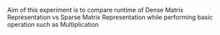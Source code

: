 Aim of this experiment is to compare runtime of Dense Matrix Representation vs Sparse Matrix Representation while performing basic operation such as Multiplication
